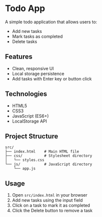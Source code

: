 # Todo App

A simple todo application that allows users to:
- Add new tasks
- Mark tasks as completed
- Delete tasks

## Features
- Clean, responsive UI
- Local storage persistence
- Add tasks with Enter key or button click

## Technologies
- HTML5
- CSS3
- JavaScript (ES6+)
- LocalStorage API

## Project Structure
```
src/
├── index.html    # Main HTML file
├── css/          # Stylesheet directory
│   └── styles.css
└── js/           # JavaScript directory
    └── app.js
```

## Usage
1. Open `src/index.html` in your browser
2. Add new tasks using the input field
3. Click on a task to mark it as completed
4. Click the Delete button to remove a task
